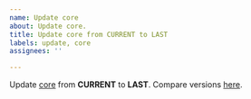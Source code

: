 ```yaml
---
name: Update core
about: Update core.
title: Update core from CURRENT to LAST
labels: update, core
assignees: ''

---
```


Update [core](https://www.drupal.org/project/drupal) from **CURRENT** to **LAST**. Compare versions [here](https://git.drupalcode.org/project/drupal/-/compare/10.CURRENT...10.LAST).
